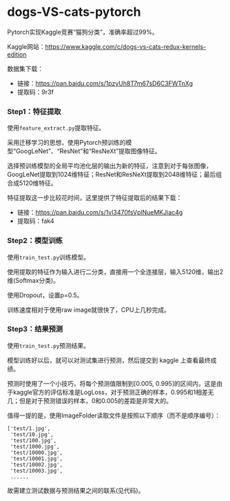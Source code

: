 # dogs-VS-cats-pytorch
Pytorch实现Kaggle竞赛“猫狗分类”，准确率超过99%。

Kaggle网站：https://www.kaggle.com/c/dogs-vs-cats-redux-kernels-edition

数据集下载：
- 链接：https://pan.baidu.com/s/1pzyUh8T7m67sD6C3FWTnXg 
- 提取码：9r3f 


### Step1：特征提取

使用```feature_extract.py```提取特征。

采用迁移学习的思想，使用Pytorch预训练的模型“GoogLeNet”、“ResNet”和“ResNeXt”提取图像特征。

选择预训练模型的全局平均池化层的输出为新的特征，注意到对于每张图像，GoogLeNet提取到1024维特征；ResNet和ResNeXt提取到2048维特征；最后组合成5120维特征。

特征提取这一步比较花时间，这里提供了特征提取后的结果下载：
- 链接：https://pan.baidu.com/s/1vl3470fsVplNueMKJiac4g 
- 提取码：fak4 


### Step2：模型训练

使用```train_test.py```训练模型。

使用提取的特征作为输入进行二分类，直接用一个全连接层，输入5120维，输出2维(Softmax分类)。

使用Dropout，设置p=0.5。

训练速度相对于使用raw image就很快了，CPU上几秒完成。


### Step3：结果预测

使用```train_test.py```预测结果。

模型训练好以后，就可以对测试集进行预测，然后提交到 kaggle 上查看最终成绩。

预测时使用了一个小技巧，将每个预测值限制到[0.005, 0.995]的区间内，这是由于kaggle官方的评估标准是LogLoss，对于预测正确的样本，0.995和1相差无几；但是对于预测错误的样本，0和0.005的差距是非常大的。

值得一提的是，使用ImageFolder读取文件是按照以下顺序（而不是顺序编号）：

```
['test/1.jpg',
 'test/10.jpg',
 'test/100.jpg',
 'test/1000.jpg',
 'test/10000.jpg',
 'test/10001.jpg',
 'test/10002.jpg',
 'test/10003.jpg',
 ......
 ```
 
 故需建立测试数据与预测结果之间的联系(见代码)。
